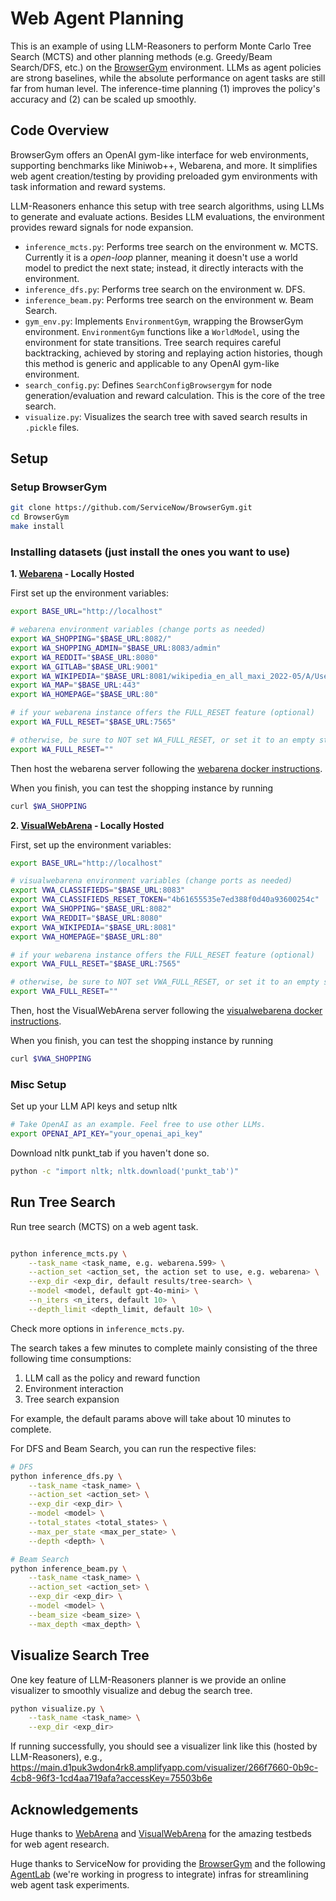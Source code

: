 # Web Agent Planning

This is an example of using LLM-Reasoners to perform Monte Carlo Tree Search (MCTS) and other planning methods (e.g. Greedy/Beam Search/DFS, etc.) on the [BrowserGym](https://github.com/ServiceNow/BrowserGym) environment. LLMs as agent policies are strong baselines, while the absolute performance on agent tasks are still far from human level. The inference-time planning (1) improves the policy's accuracy and (2) can be scaled up smoothly.

## Code Overview

BrowserGym offers an OpenAI gym-like interface for web environments, supporting benchmarks like Miniwob++, Webarena, and more. It simplifies web agent creation/testing by providing preloaded gym environments with task information and reward systems.

LLM-Reasoners enhance this setup with tree search algorithms, using LLMs to generate and evaluate actions. Besides LLM evaluations, the environment provides reward signals for node expansion.

- `inference_mcts.py`: Performs tree search on the environment w. MCTS. Currently it is a _open-loop_ planner, meaning it doesn't use a world model to predict the next state; instead, it directly interacts with the environment.
- `inference_dfs.py`: Performs tree search on the environment w. DFS.
- `inference_beam.py`: Performs tree search on the environment w. Beam Search.
- `gym_env.py`: Implements `EnvironmentGym`, wrapping the BrowserGym environment. `EnvironmentGym` functions like a `WorldModel`, using the environment for state transitions. Tree search requires careful backtracking, achieved by storing and replaying action histories, though this method is generic and applicable to any OpenAI gym-like environment.
- `search_config.py`: Defines `SearchConfigBrowsergym` for node generation/evaluation and reward calculation. This is the core of the tree search.
- `visualize.py`: Visualizes the search tree with saved search results in `.pickle` files.

## Setup

### Setup BrowserGym

```bash
git clone https://github.com/ServiceNow/BrowserGym.git
cd BrowserGym
make install
```

### Installing datasets (just install the ones you want to use)

**1. [Webarena](https://webarena.dev/) - Locally Hosted**

First set up the environment variables:

```bash
export BASE_URL="http://localhost"

# webarena environment variables (change ports as needed)
export WA_SHOPPING="$BASE_URL:8082/"
export WA_SHOPPING_ADMIN="$BASE_URL:8083/admin"
export WA_REDDIT="$BASE_URL:8080"
export WA_GITLAB="$BASE_URL:9001"
export WA_WIKIPEDIA="$BASE_URL:8081/wikipedia_en_all_maxi_2022-05/A/User:The_other_Kiwix_guy/Landing"
export WA_MAP="$BASE_URL:443"
export WA_HOMEPAGE="$BASE_URL:80"

# if your webarena instance offers the FULL_RESET feature (optional)
export WA_FULL_RESET="$BASE_URL:7565"

# otherwise, be sure to NOT set WA_FULL_RESET, or set it to an empty string
export WA_FULL_RESET=""
```

Then host the webarena server following the [webarena docker instructions](https://github.com/web-arena-x/webarena/blob/main/environment_docker/README.md).

When you finish, you can test the shopping instance by running

```bash
curl $WA_SHOPPING
```

**2. [VisualWebArena](https://jykoh.com/vwa) - Locally Hosted**

First, set up the environment variables:

```bash
export BASE_URL="http://localhost"

# visualwebarena environment variables (change ports as needed)
export VWA_CLASSIFIEDS="$BASE_URL:8083"
export VWA_CLASSIFIEDS_RESET_TOKEN="4b61655535e7ed388f0d40a93600254c"
export VWA_SHOPPING="$BASE_URL:8082"
export VWA_REDDIT="$BASE_URL:8080"
export VWA_WIKIPEDIA="$BASE_URL:8081"
export VWA_HOMEPAGE="$BASE_URL:80"

# if your webarena instance offers the FULL_RESET feature (optional)
export VWA_FULL_RESET="$BASE_URL:7565"

# otherwise, be sure to NOT set VWA_FULL_RESET, or set it to an empty string
export VWA_FULL_RESET=""
```

Then, host the VisualWebArena server following the [visualwebarena docker instructions](https://github.com/web-arena-x/visualwebarena/blob/main/environment_docker/README.md).

When you finish, you can test the shopping instance by running

```bash
curl $VWA_SHOPPING
```

### Misc Setup

Set up your LLM API keys and setup nltk

```bash
# Take OpenAI as an example. Feel free to use other LLMs.
export OPENAI_API_KEY="your_openai_api_key"
```

Download nltk punkt_tab if you haven't done so.

```bash
python -c "import nltk; nltk.download('punkt_tab')"
```

## Run Tree Search

Run tree search (MCTS) on a web agent task.

```bash

python inference_mcts.py \
    --task_name <task_name, e.g. webarena.599> \
    --action_set <action_set, the action set to use, e.g. webarena> \
    --exp_dir <exp_dir, default results/tree-search> \
    --model <model, default gpt-4o-mini> \
    --n_iters <n_iters, default 10> \
    --depth_limit <depth_limit, default 10> \
```

Check more options in `inference_mcts.py`.

The search takes a few minutes to complete mainly consisting of the three following time consumptions:

1. LLM call as the policy and reward function
2. Environment interaction
3. Tree search expansion

For example, the default params above will take about 10 minutes to complete.

For DFS and Beam Search, you can run the respective files:

```bash
# DFS
python inference_dfs.py \
    --task_name <task_name> \
    --action_set <action_set> \
    --exp_dir <exp_dir> \
    --model <model> \
    --total_states <total_states> \
    --max_per_state <max_per_state> \
    --depth <depth> \

# Beam Search
python inference_beam.py \
    --task_name <task_name> \
    --action_set <action_set> \
    --exp_dir <exp_dir> \
    --model <model> \
    --beam_size <beam_size> \
    --max_depth <max_depth> \

```

## Visualize Search Tree

One key feature of LLM-Reasoners planner is we provide an online visualizer to smoothly visualize and debug the search tree.

```bash
python visualize.py \
    --task_name <task_name> \
    --exp_dir <exp_dir>
```

If running successfully, you should see a visualizer link like this (hosted by LLM-Reasoners), e.g.,
https://main.d1puk3wdon4rk8.amplifyapp.com/visualizer/266f7660-0b9c-4cb8-96f3-1cd4aa719afa?accessKey=75503b6e

## Acknowledgements

Huge thanks to [WebArena](https://webarena.dev/) and [VisualWebArena](https://jykoh.com/vwa) for the amazing testbeds for web agent research.

Huge thanks to ServiceNow for providing the [BrowserGym](https://github.com/ServiceNow/BrowserGym) and the following [AgentLab](https://github.com/ServiceNow/AgentLab) (we're working in progress to integrate) infras for streamlining web agent task experiments.

